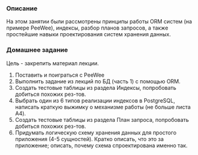 ### Описание

На этом занятии были рассмотрены принципы работы ORM систем (на примере PeeWee), индексы, разбор планов запросов, а также простейшие навыки проектирования систем хранения данных.

### Домашнее задание

Цель - закрепить материал лекции.

1. Поставить и поиграться с PeeWee
2. Выполнить задание из лекций по БД (часть 1) с помощью ORM.
3. Создать тестовые таблицы из раздела Индексы, попробовать добиться похожих рез-тов.
4. Выбрать один из 6 типов реализации индексов в PostgreSQL, написать краткую выжимку о механизме работы (не больше листа A4).
5. Создать тестовые таблицы из раздела План запроса, попробовать добиться похожих рез-тов.
6. Придумать логическую схему хранения данных для простого приложения (4-5 сущностей). Кратко описать, что это за приложение; описать, почему схема спроектирована именно так.